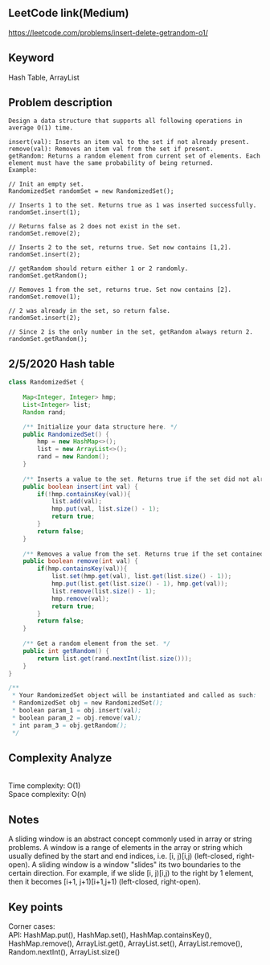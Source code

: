 ## LeetCode link(Medium)
https://leetcode.com/problems/insert-delete-getrandom-o1/

## Keyword
Hash Table, ArrayList

## Problem description
```
Design a data structure that supports all following operations in average O(1) time.

insert(val): Inserts an item val to the set if not already present.
remove(val): Removes an item val from the set if present.
getRandom: Returns a random element from current set of elements. Each element must have the same probability of being returned.
Example:

// Init an empty set.
RandomizedSet randomSet = new RandomizedSet();

// Inserts 1 to the set. Returns true as 1 was inserted successfully.
randomSet.insert(1);

// Returns false as 2 does not exist in the set.
randomSet.remove(2);

// Inserts 2 to the set, returns true. Set now contains [1,2].
randomSet.insert(2);

// getRandom should return either 1 or 2 randomly.
randomSet.getRandom();

// Removes 1 from the set, returns true. Set now contains [2].
randomSet.remove(1);

// 2 was already in the set, so return false.
randomSet.insert(2);

// Since 2 is the only number in the set, getRandom always return 2.
randomSet.getRandom();
```
## 2/5/2020 Hash table

```java
class RandomizedSet {
    
    Map<Integer, Integer> hmp;
    List<Integer> list;
    Random rand;

    /** Initialize your data structure here. */
    public RandomizedSet() {
        hmp = new HashMap<>();
        list = new ArrayList<>();
        rand = new Random();
    }
    
    /** Inserts a value to the set. Returns true if the set did not already contain the specified element. */
    public boolean insert(int val) {
        if(!hmp.containsKey(val)){
            list.add(val);
            hmp.put(val, list.size() - 1);
            return true;
        }
        return false;
    }
    
    /** Removes a value from the set. Returns true if the set contained the specified element. */
    public boolean remove(int val) {
        if(hmp.containsKey(val)){
            list.set(hmp.get(val), list.get(list.size() - 1));
            hmp.put(list.get(list.size() - 1), hmp.get(val));
            list.remove(list.size() - 1);
            hmp.remove(val);
            return true;
        }
        return false;
    }
    
    /** Get a random element from the set. */
    public int getRandom() {
        return list.get(rand.nextInt(list.size()));
    }
}

/**
 * Your RandomizedSet object will be instantiated and called as such:
 * RandomizedSet obj = new RandomizedSet();
 * boolean param_1 = obj.insert(val);
 * boolean param_2 = obj.remove(val);
 * int param_3 = obj.getRandom();
 */
```

## Complexity Analyze
\
Time complexity: O(1)\
Space complexity: O(n)

## Notes
A sliding window is an abstract concept commonly used in array or string problems. A window is a range of elements in the array or string which usually defined by the start and end indices, i.e. [i, j)[i,j) (left-closed, right-open). A sliding window is a window "slides" its two boundaries to the certain direction. For example, if we slide [i, j)[i,j) to the right by 1 element, then it becomes [i+1, j+1)[i+1,j+1) (left-closed, right-open).

## Key points
Corner cases: \
API: HashMap.put(), HashMap.set(), HashMap.containsKey(), HashMap.remove(), ArrayList.get(), ArrayList.set(), ArrayList.remove(), Random.nextInt(), ArrayList.size()